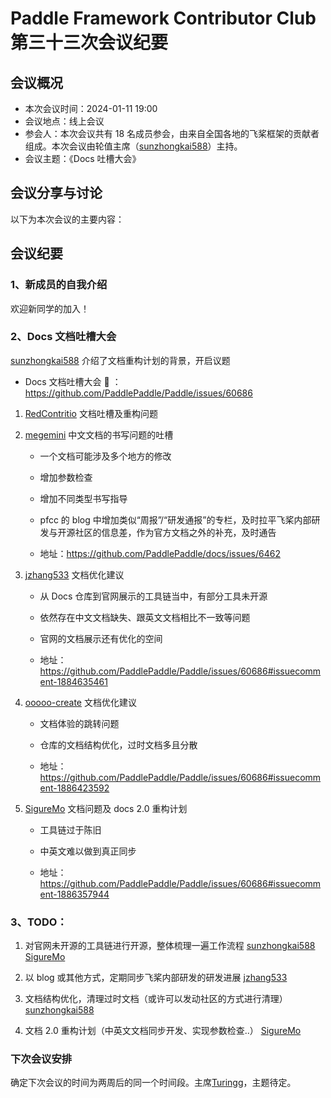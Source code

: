 # Paddle Framework Contributor Club 第三十三次会议纪要

## 会议概况

- 本次会议时间：2024-01-11 19:00
- 会议地点：线上会议
- 参会人：本次会议共有 18 名成员参会，由来自全国各地的飞桨框架的贡献者组成。本次会议由轮值主席（[sunzhongkai588](https://github.com/sunzhongkai588)）主持。
- 会议主题：《Docs 吐槽大会》

## 会议分享与讨论

以下为本次会议的主要内容：

## 会议纪要

### 1、新成员的自我介绍

欢迎新同学的加入！

### 2、Docs 文档吐槽大会

[sunzhongkai588](https://github.com/sunzhongkai588) 介绍了文档重构计划的背景，开启议题

- Docs 文档吐槽大会 💬 ：https://github.com/PaddlePaddle/Paddle/issues/60686

1. [RedContritio](https://github.com/RedContritio) 文档吐槽及重构问题

2. [megemini](https://github.com/megemini) 中文文档的书写问题的吐槽

   - 一个文档可能涉及多个地方的修改
   - 增加参数检查
   - 增加不同类型书写指导
   - pfcc 的 blog 中增加类似“周报”/“研发通报”的专栏，及时拉平飞桨内部研发与开源社区的信息差，作为官方文档之外的补充，及时通告

   - 地址：https://github.com/PaddlePaddle/docs/issues/6462

3. [jzhang533](https://github.com/jzhang533) 文档优化建议

   - 从 Docs 仓库到官网展示的工具链当中，有部分工具未开源
   - 依然存在中文文档缺失、跟英文文档相比不一致等问题
   - 官网的文档展示还有优化的空间

   - 地址：https://github.com/PaddlePaddle/Paddle/issues/60686#issuecomment-1884635461

4. [ooooo-create](https://github.com/ooooo-create) 文档优化建议

   - 文档体验的跳转问题
   - 仓库的文档结构优化，过时文档多且分散

   - 地址：https://github.com/PaddlePaddle/Paddle/issues/60686#issuecomment-1886423592

5. [SigureMo](https://github.com/SigureMo) 文档问题及 docs 2.0 重构计划

   - 工具链过于陈旧
   - 中英文难以做到真正同步

   - 地址：https://github.com/PaddlePaddle/Paddle/issues/60686#issuecomment-1886357944

### 3、TODO：

1. 对官网未开源的工具链进行开源，整体梳理一遍工作流程 [sunzhongkai588](https://github.com/sunzhongkai588) [SigureMo](https://github.com/SigureMo)

2. 以 blog 或其他方式，定期同步飞桨内部研发的研发进展 [jzhang533](https://github.com/jzhang533)

3. 文档结构优化，清理过时文档（或许可以发动社区的方式进行清理） [sunzhongkai588](https://github.com/sunzhongkai588)

4. 文档 2.0 重构计划（中英文文档同步开发、实现参数检查..） [SigureMo](https://github.com/SigureMo)

### 下次会议安排

确定下次会议的时间为两周后的同一个时间段。主席[Turingg](https://github.com/Turingg)，主题待定。
